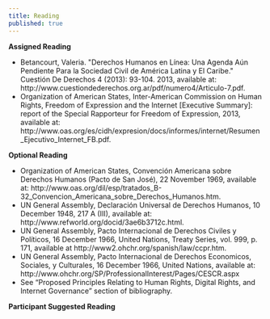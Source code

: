 ```yaml
---
title: Reading
published: true
---
```


**Assigned Reading**
<ul><li> Betancourt, Valeria. "Derechos Humanos en Línea: Una Agenda Aún Pendiente Para la Sociedad Civil de América Latina y El Caribe." Cuestión De Derechos 4 (2013): 93-104. 2013, available at: http://www.cuestiondederechos.org.ar/pdf/numero4/Articulo-7.pdf. 
<li> Organization of American States, Inter-American Commission on Human Rights, Freedom of Expression and the Internet [Executive Summary]: report of the Special Rapporteur for Freedom of Expression, 2013, available at: http://www.oas.org/es/cidh/expresion/docs/informes/internet/Resumen_Ejecutivo_Internet_FB.pdf. 
</ul> 

**Optional Reading**
<ul> <li> Organization of American States, Convención Americana sobre Derechos Humanos (Pacto de San José), 22 November 1969, available at: http://www.oas.org/dil/esp/tratados_B-32_Convencion_Americana_sobre_Derechos_Humanos.htm. 
<li> UN General Assembly, Declaración Universal de Derechos Humanos, 10 December 1948, 217 A (III), available at: http://www.refworld.org/docid/3ae6b3712c.html.
<li> UN General Assembly, Pacto Internacional de Derechos Civiles y Políticos, 16 December 1966, United Nations, Treaty Series, vol. 999, p. 171, available at http://www2.ohchr.org/spanish/law/ccpr.htm.
<li> UN General Assembly, Pacto Internacional de Derechos Economicos, Sociales, y Culturales, 16 December 1966, United Nations, available at: http://www.ohchr.org/SP/ProfessionalInterest/Pages/CESCR.aspx 
<li> See “Proposed Principles Relating to Human Rights, Digital Rights, and Internet Governance” section of bibliography.
</ul>

**Participant Suggested Reading**
